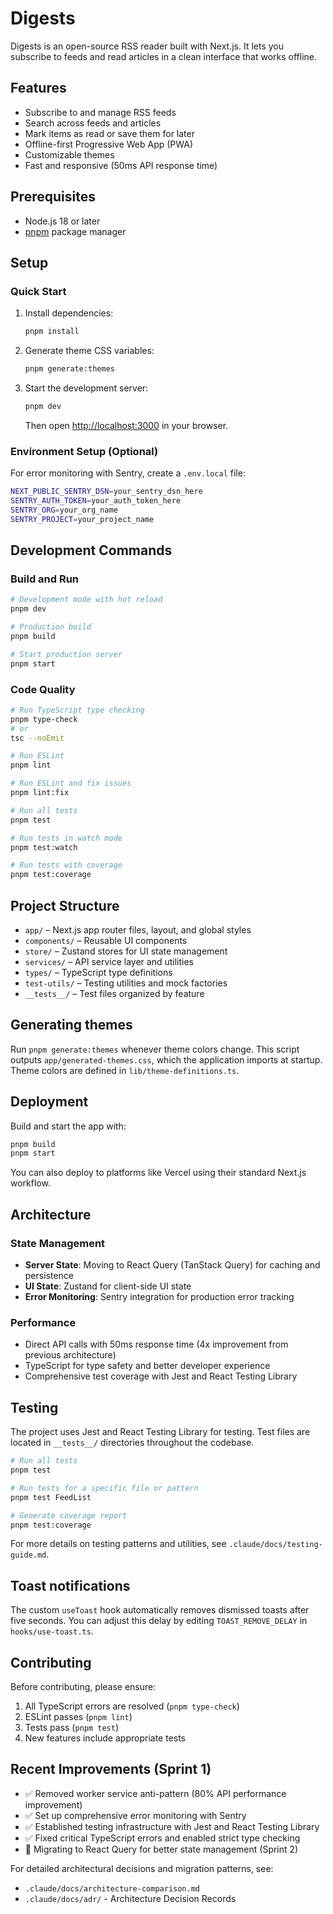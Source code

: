 # Digests

Digests is an open-source RSS reader built with Next.js. It lets you subscribe to feeds and read articles in a clean interface that works offline.

## Features
- Subscribe to and manage RSS feeds
- Search across feeds and articles
- Mark items as read or save them for later
- Offline-first Progressive Web App (PWA)
- Customizable themes
- Fast and responsive (50ms API response time)

## Prerequisites
- Node.js 18 or later
- [pnpm](https://pnpm.io/) package manager

## Setup

### Quick Start
1. Install dependencies:
   ```bash
   pnpm install
   ```
2. Generate theme CSS variables:
   ```bash
   pnpm generate:themes
   ```
3. Start the development server:
   ```bash
   pnpm dev
   ```
   Then open [http://localhost:3000](http://localhost:3000) in your browser.

### Environment Setup (Optional)
For error monitoring with Sentry, create a `.env.local` file:
```bash
NEXT_PUBLIC_SENTRY_DSN=your_sentry_dsn_here
SENTRY_AUTH_TOKEN=your_auth_token_here
SENTRY_ORG=your_org_name
SENTRY_PROJECT=your_project_name
```

## Development Commands

### Build and Run
```bash
# Development mode with hot reload
pnpm dev

# Production build
pnpm build

# Start production server
pnpm start
```

### Code Quality
```bash
# Run TypeScript type checking
pnpm type-check
# or
tsc --noEmit

# Run ESLint
pnpm lint

# Run ESLint and fix issues
pnpm lint:fix

# Run all tests
pnpm test

# Run tests in watch mode
pnpm test:watch

# Run tests with coverage
pnpm test:coverage
```

## Project Structure
- `app/` – Next.js app router files, layout, and global styles
- `components/` – Reusable UI components
- `store/` – Zustand stores for UI state management
- `services/` – API service layer and utilities
- `types/` – TypeScript type definitions
- `test-utils/` – Testing utilities and mock factories
- `__tests__/` – Test files organized by feature

## Generating themes
Run `pnpm generate:themes` whenever theme colors change. This script outputs `app/generated-themes.css`, which the application imports at startup. Theme colors are defined in `lib/theme-definitions.ts`.

## Deployment
Build and start the app with:
```bash
pnpm build
pnpm start
```
You can also deploy to platforms like Vercel using their standard Next.js workflow.

## Architecture

### State Management
- **Server State**: Moving to React Query (TanStack Query) for caching and persistence
- **UI State**: Zustand for client-side UI state
- **Error Monitoring**: Sentry integration for production error tracking

### Performance
- Direct API calls with 50ms response time (4x improvement from previous architecture)
- TypeScript for type safety and better developer experience
- Comprehensive test coverage with Jest and React Testing Library

## Testing

The project uses Jest and React Testing Library for testing. Test files are located in `__tests__/` directories throughout the codebase.

```bash
# Run all tests
pnpm test

# Run tests for a specific file or pattern
pnpm test FeedList

# Generate coverage report
pnpm test:coverage
```

For more details on testing patterns and utilities, see `.claude/docs/testing-guide.md`.

## Toast notifications
The custom `useToast` hook automatically removes dismissed toasts after five
seconds. You can adjust this delay by editing `TOAST_REMOVE_DELAY` in
`hooks/use-toast.ts`.

## Contributing

Before contributing, please ensure:
1. All TypeScript errors are resolved (`pnpm type-check`)
2. ESLint passes (`pnpm lint`)
3. Tests pass (`pnpm test`)
4. New features include appropriate tests

## Recent Improvements (Sprint 1)

- ✅ Removed worker service anti-pattern (80% API performance improvement)
- ✅ Set up comprehensive error monitoring with Sentry
- ✅ Established testing infrastructure with Jest and React Testing Library
- ✅ Fixed critical TypeScript errors and enabled strict type checking
- 🚧 Migrating to React Query for better state management (Sprint 2)

For detailed architectural decisions and migration patterns, see:
- `.claude/docs/architecture-comparison.md`
- `.claude/docs/adr/` - Architecture Decision Records
